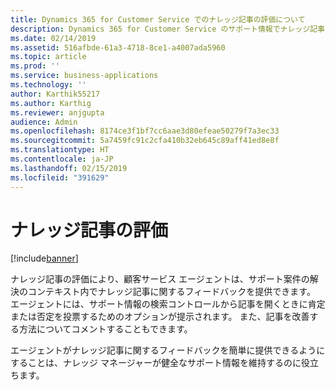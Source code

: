 ```yaml
---
title: Dynamics 365 for Customer Service でのナレッジ記事の評価について
description: Dynamics 365 for Customer Service のサポート情報でナレッジ記事の評価がどのように機能するかを確認します。
ms.date: 02/14/2019
ms.assetid: 516afbde-61a3-4718-8ce1-a4007ada5960
ms.topic: article
ms.prod: ''
ms.service: business-applications
ms.technology: ''
author: Karthik55217
ms.author: Karthig
ms.reviewer: anjgupta
audience: Admin
ms.openlocfilehash: 8174ce3f1bf7cc6aae3d80efeae50279f7a3ec33
ms.sourcegitcommit: 5a7459fc91c2cfa410b32eb645c89aff41ed8e8f
ms.translationtype: HT
ms.contentlocale: ja-JP
ms.lasthandoff: 02/15/2019
ms.locfileid: "391629"
---
```

# <a name="knowledge-article-rating"></a>ナレッジ記事の評価

[!include[banner](../../../includes/banner.md)]

ナレッジ記事の評価により、顧客サービス エージェントは、サポート案件の解決のコンテキスト内でナレッジ記事に関するフィードバックを提供できます。 エージェントには、サポート情報の検索コントロールから記事を開くときに肯定または否定を投票するためのオプションが提示されます。 また、記事を改善する方法についてコメントすることもできます。 

エージェントがナレッジ記事に関するフィードバックを簡単に提供できるようにすることは、ナレッジ マネージャーが健全なサポート情報を維持するのに役立ちます。 


